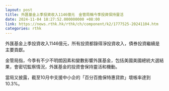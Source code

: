 ```yaml
---
layout: post
title: 外匯基金上季投資收入1146億元　金管局稱今季投資保持靈活
date: 2024-11-04 18:27:52.000000000 +08:00
link: https://news.rthk.hk/rthk/ch/component/k2/1777525-20241104.htm
categories: rthk
---
```


外匯基金上季投資收入1146億元，所有投資都錄得淨投資收入，債券投資繼續是主要貢獻。

金管局指，今季有不少不明朗因素和變數影響外匯基金，包括美國美國總統大選結果，會密切監察情況，外匯基金的投資會保持靈活和機動。

當局又披露，截至10月中支援中小企的「百分百擔保特惠貸款」壞帳率達到10.3%。
